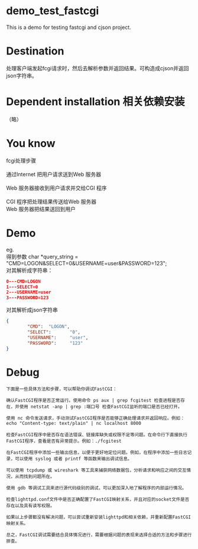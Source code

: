 # demo_test_fastcgi
This is a demo for testing fastcgi and cjson project.
 
# Destination
处理客户端发起fcgi请求时，然后去解析参数并返回结果。可构造成cjson并返回json字符串。
     
              
# Dependent installation 相关依赖安装       
（略）                             
                               
# You know     
fcgi处理步骤<br>    
通过Internet 把用户请求送到Web 服务器<br>  
Web 服务器接收到用户请求并交给CGI 程序<br>   
CGI 程序把处理结果传送给Web 服务器<br>
Web 服务器把结果送回到用户<br> 
# Demo  
eg.<br>
得到参数 char *query_string = "CMD=LOGON&SELECT=0&USERNAME=user&PASSWORD=123";<br>
对其解析成字符串：
```json  
0---CMD=LOGON 
1---SELECT=0
2---USERNAME=user
3---PASSWORD=123
```
     
对其解析成json字符串
```json
{
        "CMD":  "LOGON",
        "SELECT":       "0",
        "USERNAME":     "user",
        "PASSWORD":     "123"
}   
```
# Debug
```
下面是一些具体方法和步骤，可以帮助你调试FastCGI：

确认FastCGI程序是否正常运行。使用命令 ps aux | grep fcgitest 检查进程是否存在，并使用 netstat -anp | grep :端口号 检查FastCGI监听的端口是否已经打开。

使用 nc 命令发送请求，手动测试FastCGI程序是否能够正确处理请求并返回响应。例如：echo "Content-type: text/plain" | nc localhost 8000

检查FastCGI程序中是否存在语法错误、链接库缺失或权限不足等问题。在命令行下直接执行FastCGI程序，查看是否有异常提示。例如：./fcgitest

在FastCGI程序中添加一些输出信息，以便于更好地定位问题。例如，在程序中添加一些日志记录，可以使用 syslog 或者 printf 等函数来输出调试信息。

可以使用 tcpdump 或 wireshark 等工具来捕获网络数据包，分析请求和响应之间的交互情况，从而找到问题所在。

使用 gdb 等调试工具来进行源代码级别的调试，可以更加深入地了解程序的内部运行情况。

检查lighttpd.conf文件中是否正确配置了FastCGI映射关系，并且对应的socket文件是否存在以及具有读写权限。

如果以上步骤都没有解决问题，可以尝试重新安装lighttpd和相关依赖，并重新配置FastCGI映射关系。

总之，FastCGI调试需要结合具体情况进行，需要根据问题的表现来选择合适的方法和步骤进行排查。
```

